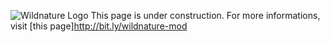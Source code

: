 ![Wildnature Logo](https://i.imgur.com/ol9f1QE.png)
This page is under construction. For more informations, visit [this page]http://bit.ly/wildnature-mod
